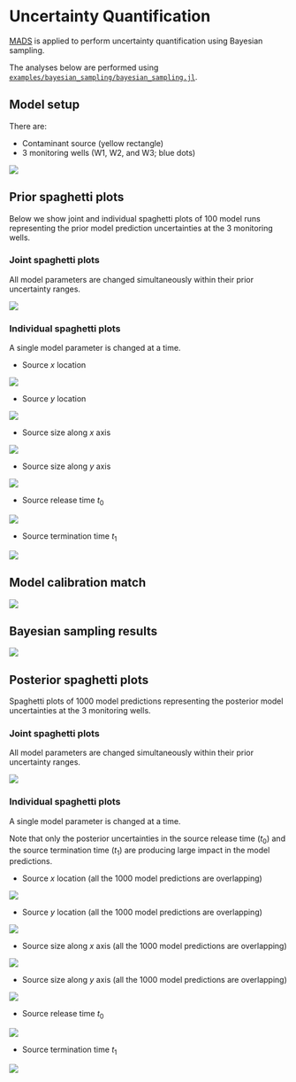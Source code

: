 # Uncertainty Quantification

[MADS](http://madsjulia.github.io/Mads.jl) is applied to perform uncertainty quantification using Bayesian sampling.

The analyses below are performed using [`examples/bayesian_sampling/bayesian_sampling.jl`](https://github.com/madsjulia/Mads.jl/blob/master/examples/bayesian_sampling/bayesian_sampling.jl).

## Model setup

There are:

* Contaminant source (yellow rectangle)
* 3 monitoring wells (W1, W2, and W3; blue dots)

![](w01-problemsetup.svg)

## Prior spaghetti plots

Below we show joint and individual spaghetti plots of 100 model runs representing the prior model prediction uncertainties at the 3 monitoring wells.

### Joint spaghetti plots

All model parameters are changed simultaneously within their prior uncertainty ranges.

![](w01-prior-100-spaghetti.png)

### Individual spaghetti plots

A single model parameter is changed at a time.

* Source $x$ location

![](w01-prior-source1_x-100-spaghetti.png)

* Source $y$ location

![](w01-prior-source1_y-100-spaghetti.png)

* Source size along $x$ axis

![](w01-prior-source1_dx-100-spaghetti.png)

* Source size along $y$ axis

![](w01-prior-source1_dx-100-spaghetti.png)

* Source release time $t_0$

![](w01-prior-source1_t0-100-spaghetti.png)

* Source termination time $t_1$

![](w01-prior-source1_t1-100-spaghetti.png)

## Model calibration match

![](w01-match.svg)

## Bayesian sampling results

![](w01-bayes.png)

## Posterior spaghetti plots

Spaghetti plots of 1000 model predictions representing the posterior model uncertainties at the 3 monitoring wells.

### Joint spaghetti plots

All model parameters are changed simultaneously within their prior uncertainty ranges.

![](w01-posterior-1000-spaghetti.png)

### Individual spaghetti plots

A single model parameter is changed at a time.

Note that only the posterior uncertainties in the source release time ($t_0$) and the source termination time ($t_1$) are producing large impact in the model predictions.

* Source $x$ location (all the 1000 model predictions are overlapping)

![](w01-posterior-source1_x-1000-spaghetti.png)

* Source $y$ location (all the 1000 model predictions are overlapping)

![](w01-posterior-source1_y-1000-spaghetti.png)

* Source size along $x$ axis (all the 1000 model predictions are overlapping)

![](w01-posterior-source1_dx-1000-spaghetti.png)

* Source size along $y$ axis (all the 1000 model predictions are overlapping)

![](w01-posterior-source1_dx-1000-spaghetti.png)

* Source release time $t_0$

![](w01-posterior-source1_t0-1000-spaghetti.png)

* Source termination time $t_1$

![](w01-posterior-source1_t1-1000-spaghetti.png)